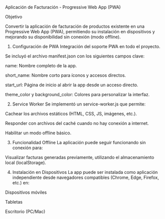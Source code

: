 Aplicación de Facturación - Progressive Web App (PWA)

Objetivo

Convertir la aplicación de facturación de productos existente en una Progressive Web App (PWA), permitiendo su instalación en dispositivos y mejorando su disponibilidad sin conexión (modo offline).

1. Configuración de PWA
Integración del soporte PWA en todo el proyecto.

Se incluyó el archivo manifest.json con los siguientes campos clave:

name: Nombre completo de la app.

short_name: Nombre corto para íconos y accesos directos.

start_url: Página de inicio al abrir la app desde un acceso directo.

theme_color y background_color: Colores para personalizar la interfaz.

2. Service Worker
Se implementó un service-worker.js que permite:

Cachear los archivos estáticos (HTML, CSS, JS, imágenes, etc.).

Responder con archivos del caché cuando no hay conexión a internet.

Habilitar un modo offline básico.

3. Funcionalidad Offline
La aplicación puede seguir funcionando sin conexión para:

Visualizar facturas generadas previamente, utilizando el almacenamiento local (localStorage).

4. Instalación en Dispositivos
La app puede ser instalada como aplicación independiente desde navegadores compatibles (Chrome, Edge, Firefox, etc.) en:

Dispositivos móviles

Tabletas

Escritorio (PC/Mac)
